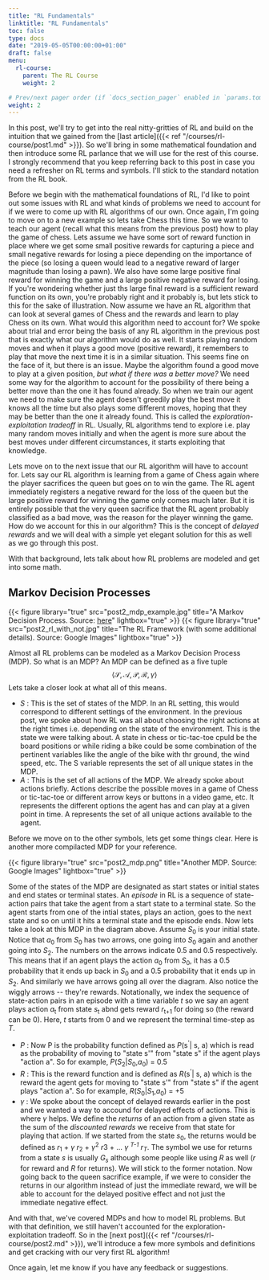 ```yaml
---
title: "RL Fundamentals"
linktitle: "RL Fundamentals"
toc: false
type: docs
date: "2019-05-05T00:00:00+01:00"
draft: false
menu:
  rl-course:
    parent: The RL Course
    weight: 2

# Prev/next pager order (if `docs_section_pager` enabled in `params.toml`)
weight: 2
---
```

In this post, we'll try to get into the real nitty-gritties of RL and build on the intuition that we gained from the [last article]({{< ref "/courses/rl-course/post1.md" >}}). So we'll bring in some mathematical foundation and then introduce some RL parlance that we will use for the rest of this course. I strongly recommend that you keep referring back to this post in case you need a refresher on RL terms and symbols. I'll stick to the standard notation from the RL book.

Before we begin with the mathematical foundations of RL, I'd like to point out some issues with RL and what kinds of problems we need to account for if we were to come up with RL algorithms of our own. Once again, I'm going to move on to a new example so lets take Chess this time.
So we want to teach our agent (recall what this means from the previous post) how to play the game of chess. Lets assume we have some sort of reward function in place where we get some small positive rewards for capturing a piece and small negative rewards for losing a piece depending on the importance of the piece (so losing a queen would lead to a negative reward of larger magnitude than losing a pawn). We also have some large positive final reward for winning the game and a large positive negative reward for losing. If you're wondering whether just ths large final reward is a sufficient reward function on its own, you're probably right and it probably is, but lets stick to this for the sake of illustration.
Now assume we have an RL algorithm that can look at several games of Chess and the rewards and learn to play Chess on its own. What would this algorithm need to account for? We spoke about trial and error being the basis of any RL algorithm in the previous post that is exactly what our algorithm would do as well. It starts playing random moves and when it plays a good move (positive reward), it remembers to play that move the next time it is in a similar situation. This seems fine on the face of it, but there is an issue. Maybe the algorithm found a good move to play at a given position, _but what if there was a better move?_
We need some way for the algorithm to account for the possibility of there being a better move than the one it has found already. So when we train our agent we need to make sure the agent doesn't greedily play the best move it knows all the time but also plays some different moves, hoping that they may be better than the one it already found. This is called the _exploration-exploitation tradeoff_ in RL. Usually, RL algorithms tend to explore i.e. play many random moves initially and when the agent is more sure about the best moves under different circumstances, it starts exploiting that knowledge.

Lets move on to the next issue that our RL algorithm will have to account for. Lets say our RL algorithm is learning from a game of Chess again where the player sacrifices the queen but goes on to win the game. The RL agent immediately registers a negative reward for the loss of the queen but the large positive reward for winning the game only comes much later. But it is entirely possible that the very queen sacrifice that the RL agent probably classified as a bad move, was the reason for the player winning the game. How do we account for this in our algorithm? This is the concept of _delayed rewards_ and we will deal with a simple yet elegant solution for this as well as we go through this post.

With that background, lets talk about how RL problems are modeled and get into some math.

## Markov Decision Processes

{{< figure library="true" src="post2_mdp_example.jpg" title="A Markov Decision Process. Source: [here](https://randomant.net/reinforcement-learning-concepts/)" lightbox="true" >}}
{{< figure library="true" src="post2_rl_with_not.jpg" title="The RL Framework (with some additional details). Source: Google Images" lightbox="true" >}}

Almost all RL problems can be modeled as a Markov Decision Process (MDP). So what is an MDP? An MDP can be defined as a five tuple $$\langle \mathcal{S}, \mathcal{A}, \mathcal{P}, \mathcal{R}, \gamma \rangle$$ 
Lets take a closer look at what all of this means.

* _S_ : This is the set of states of the MDP. In an RL setting, this would correspond to different settings of the environment. In the previous post, we spoke about how RL was all about choosing the right actions at the right times i.e. depending on the state of the environment. This is the state we were talking about. A state in chess or tic-tac-toe cpuld be the board positions or while riding a bike could be some combination of the pertinent variables like the angle of the bike with thr ground, the wind speed, etc. The S variable represents the set of all unique states in the MDP. 
* _A_ : This is the set of all actions of the MDP. We already spoke about actions briefly. Actions describe the possible moves in a game of Chess or tic-tac-toe or different arrow keys or buttons in a video game, etc. It represents the different options the agent has and can play at a given point in time. A represents the set of all unique actions available to the agent.

Before we move on to the other symbols, lets get some things clear. Here is another more compilacted MDP for your reference.

{{< figure library="true" src="post2_mdp.png" title="Another MDP. Source: Google Images" lightbox="true" >}}

Some of the states of the MDP are designated as start states or initial states and end states or terminal states. An _episode_ in RL is a sequence of state-action pairs that take the agent from a start state to a terminal state. So the agent starts from one of the intial states, plays an action, goes to the next state and so on until it hits a terminal state and the episode ends.
Now lets take a look at this MDP in the diagram above. Assume _S_<sub>0</sub> is your initial state. Notice that _a_<sub>0</sub> from _S_<sub>0</sub> has two arrows, one going into _S_<sub>0</sub> again and another going into _S_<sub>2</sub>. The numbers on the arrows indicate 0.5 and 0.5 respectively. This means that if an agent plays the action _a_<sub>0</sub> from _S_<sub>0</sub>, it has a 0.5 probability that it ends up back in _S_<sub>0</sub> and a 0.5 probability that it ends up in _S_<sub>2</sub>. And similarly we have arrows going all over the diagram. Also notice the wiggly arrows -- they're rewards.
Notationally, we index the sequence of state-action pairs in an episode with a time variable _t_ so we say an agent plays action _a_<sub>t</sub> from state _s_<sub>t</sub> abnd gets reward _r_<sub>t+1</sub> for doing so (the reward can be 0). Here, _t_ starts from 0 and we represent the terminal time-step as _T_.

* _P_ : Now P is the probability function defined as _P_(s<sup>'</sup>| s, a) which is read as the probability of moving to "state s'" from "state s" if the agent plays "action a". So for example, _P_(_S_<sub>2</sub>|_S_<sub>0</sub>,_a_<sub>0</sub>) = 0.5
* _R_ : This is the reward function and is defined as _R_(s<sup>'</sup>| s, a) which is the reward the agent gets for moving to "state s'" from "state s" if the agent plays "action a". So for example, _R_(_S_<sub>0</sub>|_S_<sub>1</sub>,_a_<sub>0</sub>) = +5
* $\gamma$ : We spoke about the concept of delayed rewards earlier in the post and we wanted a way to accound for delayed effects of actions. This is where $\gamma$ helps. We define the _returns_ of an action from a given state as the sum of the _discounted rewards_ we receive from that state for playing that action. If we started from the state _s_<sub>0</sub>, the returns would be defined as _r_<sub>1</sub> + $\gamma$ _r_<sub>2</sub> + $\gamma$<sup>2</sup> _r_</sub>3</sub> + ... $\gamma$ <sup>_T-1_</sup> _r_<sub>_T_</sub>. The symbol we use for returns from a state _s_ is usually _G_<sub>_s_</sub> although some people like using _R_ as well (_r_ for reward and _R_ for returns). We will stick to the former notation. Now going back to the queen sacrifice example, if we were to consider the returns in our algorithm instead of just the immediate reward, we will be able to account for the delayed positive effect and not just the immediate negative effect.


And with that, we've covered MDPs and how to model RL problems. But with that definition, we still haven't accounted for the exploration-exploitation tradeoff. So in the [next post]({{< ref "/courses/rl-course/post2.md" >}}), we'll introduce a few more symbols and definitions and get cracking with our very first RL algorithm!

Once again, let me know if you have any feedback or suggestions.

